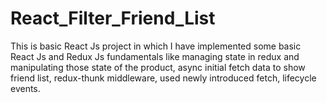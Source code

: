 # React_Filter_Friend_List
This is basic React Js project in which I have implemented some basic React Js and Redux Js  fundamentals like managing state in redux and manipulating those state of the product, async initial fetch data to show friend list, redux-thunk middleware, used newly introduced fetch, lifecycle events.

